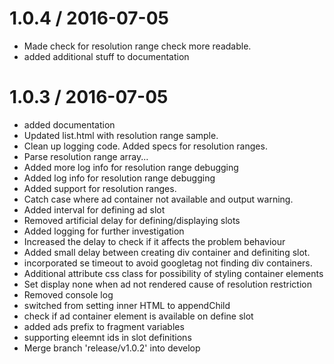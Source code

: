 
1.0.4 / 2016-07-05
==================

  * Made check for resolution range check more readable.
  * added additional stuff to documentation

1.0.3 / 2016-07-05
==================

  * added documentation
  * Updated list.html with resolution range sample.
  * Clean up logging code. Added specs for resolution ranges.
  * Parse resolution range array...
  * Added more log info for resolution range debugging
  * Added log info for resolution range debugging
  * Added support for resolution ranges.
  * Catch case where ad container not available and output warning.
  * Added interval for defining ad slot
  * Removed artificial delay for defining/displaying slots
  * Added logging for further investigation
  * Increased the delay to check if it affects the problem behaviour
  * Added small delay between creating div container and definiting slot.
  * incorporated se timeout to avoid googletag not finding div containers.
  * Additional attribute css class for possibility of styling container elements
  * Set display none when ad not rendered cause of resolution restriction
  * Removed console log
  * switched from setting inner HTML to appendChild
  * check if ad container element is available on define slot
  * added ads prefix to fragment variables
  * supporting eleemnt ids in slot definitions
  * Merge branch 'release/v1.0.2' into develop
